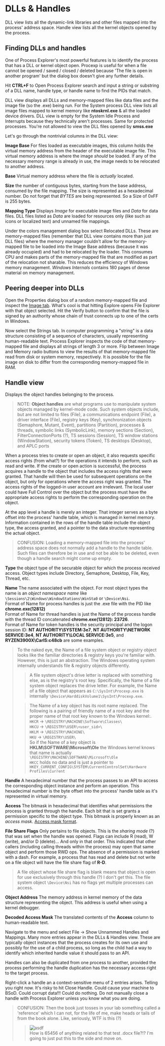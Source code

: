 # DLLs & Handles
DLL view lists all the dynamic-link libraries and other files mapped into the process' address space. Handle view lists all the kernel objects opened by the process. 

## Finding DLLs and handles
One of Process Explorer's most powerful features is to identify the process that has a DLL or kernel object open.  Procexp is useful for when a file cannot be opened / saved / closed / deleted because 'The file is open in another program' but the dialog box doesn't give any further details. 

Hit **CTRL+F** to Open Process Explorer search and input a string or substring of a DLL name, handle type, or handle name to find the PIDs that match. 

DLL view displays all DLLs and memory-mapped files like data files and the image file (so the .exe) being run. For the System process DLL view lists all image files mapped to kernel memory like **ntoskrnl.exe** & all the loaded device drivers. DLL view is empty for the System Idle Process and Interrupts because they technically aren't processes. Same for protected processes. You're not allowed to view the DLL files opened by **smss.exe**

Let's go through the nontrivial columns in the DLL view:

**Image Base** For files loaded as executable images, this column holds the virtual memory address from the header of the executable image file. This virtual memory address is where the image _should_ be loaded. If any of the necessary memory range is already in use, the image needs to be relocated to another address.     

**Base** Virtual memory address where the file is _actually_ located.   

**Size** the number of contiguous bytes, starting from the base address, consumed by the file mapping. The size is represented as a hexadecimal number. Do not forget that _BYTES_ are being represented. So a Size of 0xFF is 255 bytes.    

**Mapping Type** Displays _Image_ for executable image files and _Data_ for data files. DLL files listed as _Data_ are loaded for resources only (like such as icons or localized text) and unnamed file mappings.  

Under the colors management dialog box select Relocated DLLs. These are memory-mapped files (remember that DLL view contains more than just DLL files) where the memory manager couldn't allow for the memory-mapped file to be loaded into the Image Base address (because it was already occupied) and had to be relocated by the loader. This consumes CPU and makes parts of the memory-mapped file that are modified as part of the relocation not sharable. This reduces the efficiency of Windows memory management. _Windows Internals_ contains 180 pages of dense material on memory management. 

## Peering deeper into DLLs
Open the Properties dialog box of a random memory-mapped file and inspect the [Image tab](https://i.imgur.com/JBpaTGf.png). What's cool is that hitting Explore opens File Explorer with that object selected. Hit the Verify button to confirm that the file is signed by an authority whose chain of trust connects up to one of the certs in Windows. 

Now select the Strings tab. In computer programming a "string" is a data structure consisting of a sequence of characters, usually representing human-readable text. Process Explorer inspects the code of that memory-mapped file and displays all strings of length 3 or more. Flip between Image and Memory radio buttons to view the results of that memory-mapped file read from disk or system memory, respectively. It is possible for the file image on disk to differ from the corresponding memory-mapped file in RAM.   

## Handle view
Displays the object handles belonging to the process.  
>NOTE: **Object handles** are what programs use to manipulate system objects managed by kernel-mode code. Such system objects include, but are not limited to files (File), a communications endpoint (File), a driver interface (File), registry keys (Key), synchronization objects (Semaphore, Mutant, Event), partitions (Partition), processes & threads, symbolic links (SymbolicLink), memory sections (Section), FilterConnectionPorts (?), TS sessions (Session), TS window stations (WindowStation), security tokens (Token), TS desktops (Desktop), and APLC ports 

When a process tries to create or open an object, it also requests specific access rights (from what?) for the operations it intends to perform, such as read and write. If the create or open action is successful, the process acquires a handle to the object that includes the access rights that were granted. That handle will then be used for subsequent operations on the object, but only for operations where the access right was granted. The access rights of the logged-in user account are irrelevant. The local user could have Full Control over the object but the process must have the appropriate access rights to perform the corresponding operation on the object. 

At the app level a handle is merely an integer. That integer serves as a byte offset into the process' handle table, which is managed in kernel memory. Information contained in the rows of the handle table include the object type, the access granted, and a pointer to the data structure representing the actual object. 

>CONFUSION: Loading a memory-mapped file into the process' address space does not normally add a handle to the handle table. Such files can therefore be in use and not be able to be deleted, even though a handle search might come up empty. 

**Type** the object type of the securable object for which the process received access. Object types include Directory, Semaphore, Desktop, File, Key, Thread, etc.   

**Name** The name associated with the object. For most object types the name is an _object namespace name_ like `\Sessions\2\Windows\WindowStations\WinSta0` or `\Device\Nsi`.  
Format of Name for process handles is just the .exe file with the PID like **chrome.exe(12812)**     
Format of Name for thread handles is just the Name of the process handle with the thread ID concatenated **chrome.exe(12812): 23726**.    
Format of Name for token handles is the security principal and the logon session ID: **NT AUTHORITY\SYSTEM:3e7**, **NT AUTHORITY\NETWORK SERVICE:3e4**, **NT AUTHORITY\LOCAL SERVICE:3e5**, and **RYZEN3900X\CarlS:c48cb** are some examples. 

>To the naked eye, the Name of a file system object or registry object looks like the familiar directories & registry keys you're familiar with. However, this is just an abstraction. The Windows operating system internally understands file & registry objects differently.  
>>A file system object's drive letter is replaced with something else, as is the registry's root key. Specifically, the Name of a file system object replaces the drive letter. For example, the Name of a file object that appears as `C:\SysInt\Procexp.exe` is internally `\Device\HarddiskVolume1\SysInt\Procexp.exe`.  
>
>>The Name of a key object has its root name replaced. The following is a pairing of friendly name of a root key and the proper name of that root key known to the Windows kernel:.      
>>`HKCR` -> `\REGISTRY\MACHINE\Software\Classes\`  
>>`HKCU` -> `\REGISTRY\USER\<user_sid>\`    
>>`HKLM` -> `\REGISTRY\MACHINE\`  
>>`HKU` -> `\REGISTRY\USER\`  
>>So if the Name of a key object is **HKLM\SOFTWARE\Microsoft\Ole** the Windows kernel knows that name is actually `\REGISTRY\MACHINE\SOFTWARE\Microsoft\Ole`   
>> `HKCC` holds no data and is just a pointer to `HKEY_CURRENT_CONFIG\SYSTEM\CurrentControlSet\Hardware Profiles\Current`

**Handle** A hexadecimal number that the process passes to an API to access the corresponding object instance and perform an operation. This hexadecimal number is the byte offset into the process' handle table as it's represented in virtual memory.  

**Access** The bitmask in hexadecimal that identifies what permissions the process is granted through the handle. Each bit that is set grants a permission specific to the object type. This bitmask is properly known as an _access mask_. [Access mask format](https://docs.microsoft.com/en-us/windows/win32/secauthz/access-mask-format). 

**File Share Flags** Only pertains to file objects. This is the _sharing mode_ (?) that was set when the handle was opened. Flags can include R (read), W (write), and/or D (delete)... And only in that order. This indicated that other callers (including calling threads within the process) may open that same object and perform those RWD ops. The absence of a permission is marked with a dash. For example, a process that has read and delete but not write on a file object will have the file share flag of **R-D**.  
>A file object whose file share flag is blank means that object is open for use exclusively through this handle (?) I don't get this. The file system object `\Device\Nsi` has no flags yet multiple processes can access. 

**Object Address** The memory address in kernel memory of the data structure representing the object. This address is useful when using a kernel debugger.  

**Decoded Access Mask** The translated contents of the **Access** column to human-readable text. 

Navigate to the menu and select File -> Show Unnammed Handles and Mappings. Many more entries appear in the DLLs & Handles view. These are typically object instances that the process creates for its own use and possibly for the use of a child process, so long as the child had a way to identify which inherited handle value it should pass to an API. 

Handles can also be duplicated from one process to another, provided the process performing the handle duplication has the necessary access right to the target process. 

Right-click a handle an a context-sensitive menu of 2 entries arises. Telling you right now. It's risky to hit Close Handle. Could cause your machine to BSoD. Could corrupt data!!! Could do nothing. Do not manually close a handle with Process Explorer unless you know what you are doing.   

>CONFUSION: Then the book just tosses in your lab something called a 'reference' which I can not, for the life of me, make heads or tails of from the book alone. Like, seriously, WTF is this (?)   
>>   ![asdf](https://i.imgur.com/XPq4wHi.png)   
> How is 65456 of anything related to that test .docx file?!? I'm going to just put this to the side and move on.   